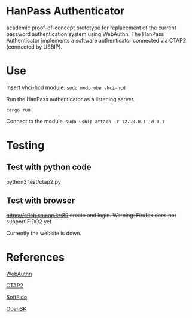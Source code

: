 # HanPass Authenticator

academic proof-of-concept prototype for replacement of the current password authentication system using WebAuthn.
The HanPass Authenticator implements a software authenticator connected via CTAP2 (connected by USBIP).

# Use

Insert vhci-hcd module.
```sudo modprobe vhci-hcd```

Run the HanPass authenticator as a listening server.
```
cargo run
```

Connect to the module.
```sudo usbip attach -r 127.0.0.1 -d 1-1```

# Testing

## Test with python code 

python3 test/ctap2.py

## Test with browser

<s>https://sflab.snu.ac.kr:89 create and login.
Warning: Firefox does not support FIDO2 yet</s>

Currently the website is down.


# References
[WebAuthn](https://www.w3.org/TR/webauthn-2/)

[CTAP2](https://fidoalliance.org/specs/fido-v2.0-ps-20190130/fido-client-to-authenticator-protocol-v2.0-ps-20190130.html)

[SoftFido](https://github.com/ellerh/softfido)

[OpenSK](https://github.com/google/OpenSK)


